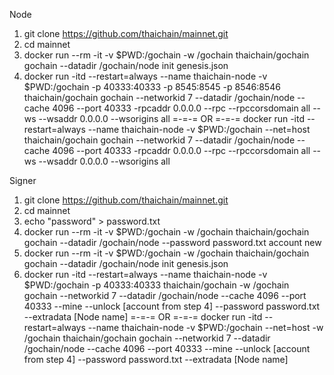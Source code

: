 Node
1. git clone https://github.com/thaichain/mainnet.git
2. cd mainnet
3. docker run --rm -it -v $PWD:/gochain -w /gochain thaichain/gochain gochain --datadir /gochain/node init genesis.json
4. docker run -itd --restart=always --name thaichain-node -v $PWD:/gochain -p 40333:40333 -p 8545:8545 -p 8546:8546 thaichain/gochain gochain --networkid 7  --datadir /gochain/node  --cache 4096 --port 40333 -rpcaddr 0.0.0.0 --rpc --rpccorsdomain all  --ws --wsaddr 0.0.0.0 --wsorigins all
    =-=-= OR =-=-=
  docker run -itd --restart=always --name thaichain-node -v $PWD:/gochain --net=host thaichain/gochain gochain --networkid 7  --datadir /gochain/node  --cache 4096 --port 40333 -rpcaddr 0.0.0.0 --rpc --rpccorsdomain all  --ws --wsaddr 0.0.0.0 --wsorigins all

Signer
1. git clone https://github.com/thaichain/mainnet.git
2. cd mainnet
3. echo "password" > password.txt 
4. docker run --rm -it -v $PWD:/gochain -w /gochain thaichain/gochain gochain --datadir /gochain/node --password password.txt account new 
5. docker run --rm -it -v $PWD:/gochain -w /gochain thaichain/gochain gochain --datadir /gochain/node init genesis.json
6. docker run -itd --restart=always --name thaichain-node -v $PWD:/gochain -p 40333:40333 thaichain/gochain -w /gochain gochain --networkid 7  --datadir /gochain/node  --cache 4096 --port 40333 --mine --unlock [account from step 4] --password password.txt --extradata [Node name]
    =-=-= OR =-=-=
  docker run -itd --restart=always --name thaichain-node -v $PWD:/gochain --net=host -w /gochain thaichain/gochain gochain --networkid 7  --datadir /gochain/node  --cache 4096 --port 40333 --mine --unlock [account from step 4] --password password.txt --extradata [Node name]
